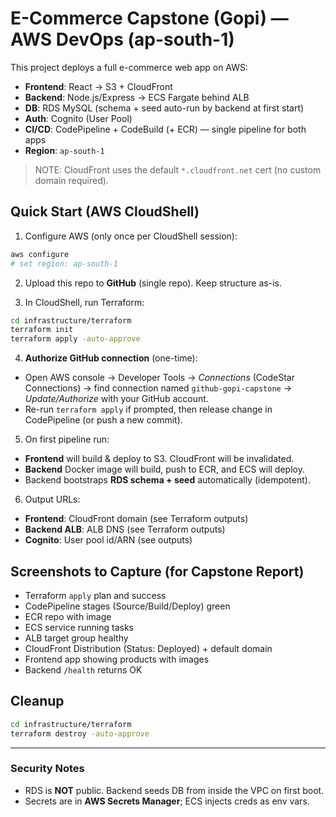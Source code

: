# E-Commerce Capstone (Gopi) — AWS DevOps (ap-south-1)

This project deploys a full e-commerce web app on AWS:

- **Frontend**: React → S3 + CloudFront
- **Backend**: Node.js/Express → ECS Fargate behind ALB
- **DB**: RDS MySQL (schema + seed auto-run by backend at first start)
- **Auth**: Cognito (User Pool)
- **CI/CD**: CodePipeline + CodeBuild (+ ECR) — single pipeline for both apps
- **Region**: `ap-south-1`

> NOTE: CloudFront uses the default `*.cloudfront.net` cert (no custom domain required).

## Quick Start (AWS CloudShell)

1) Configure AWS (only once per CloudShell session):

```bash
aws configure
# set region: ap-south-1
```

2) Upload this repo to **GitHub** (single repo). Keep structure as-is.

3) In CloudShell, run Terraform:
```bash
cd infrastructure/terraform
terraform init
terraform apply -auto-approve
```

4) **Authorize GitHub connection** (one-time):
- Open AWS console → Developer Tools → *Connections* (CodeStar Connections) → find connection named `github-gopi-capstone` → *Update/Authorize* with your GitHub account.
- Re-run `terraform apply` if prompted, then release change in CodePipeline (or push a new commit).

5) On first pipeline run:
- **Frontend** will build & deploy to S3. CloudFront will be invalidated.
- **Backend** Docker image will build, push to ECR, and ECS will deploy.
- Backend bootstraps **RDS schema + seed** automatically (idempotent).

6) Output URLs:
- **Frontend**: CloudFront domain (see Terraform outputs)
- **Backend ALB**: ALB DNS (see Terraform outputs)
- **Cognito**: User pool id/ARN (see outputs)

## Screenshots to Capture (for Capstone Report)
- Terraform `apply` plan and success
- CodePipeline stages (Source/Build/Deploy) green
- ECR repo with image
- ECS service running tasks
- ALB target group healthy
- CloudFront Distribution (Status: Deployed) + default domain
- Frontend app showing products with images
- Backend `/health` returns OK

## Cleanup
```bash
cd infrastructure/terraform
terraform destroy -auto-approve
```

---

### Security Notes
- RDS is **NOT** public. Backend seeds DB from inside the VPC on first boot.
- Secrets are in **AWS Secrets Manager**; ECS injects creds as env vars.
